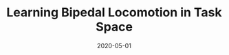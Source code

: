 ---
title: "Learning Bipedal Locomotion in Task Space"
collection: publications
permalink: /publication/2020-05-01-Learning-Bipedal-Locomotion-in-Task-Space
date: 2020-05-01
venue: 'Dynamic Walking Meeting'
paperurl: 'https://www.seas.upenn.edu/~posa/DynamicWalking2020/682-1014-1-RV.pdf'
citation: ' Helei Duan,  Jeremy Dao,  <b>Kevin Green</b>,  Alan Fern,  Jonathan Hurst, &quot;Learning Bipedal Locomotion in Task Space.&quot; Dynamic Walking Meeting, 2020.'
publication_type: 'misc'
booktitle: 'Dynamic Walking Meeting'
bib_file_name: '2020-05-01-Learning-Bipedal-Locomotion-in-Task-Space.bib'
---